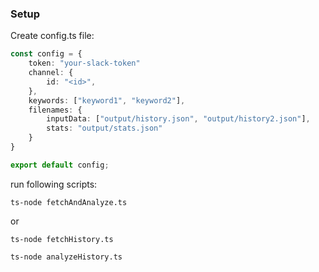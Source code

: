### Setup

Create config.ts file:

``` typescript
const config = {
    token: "your-slack-token"
    channel: {
        id: "<id>",
    },
    keywords: ["keyword1", "keyword2"],
    filenames: {
        inputData: ["output/history.json", "output/history2.json"],
        stats: "output/stats.json"
    }
}

export default config;
```

run following scripts:

`ts-node fetchAndAnalyze.ts`

or

`ts-node fetchHistory.ts`

`ts-node analyzeHistory.ts`


